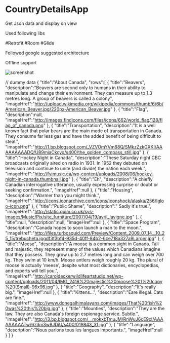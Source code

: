 # CountryDetailsApp
Get Json data and display on view 

Used following libs

#Retrofit #Room #Glide 

Followed google suggested architecture

Offline support

![screenshot](https://user-images.githubusercontent.com/40615535/68910410-b22cbb00-0777-11ea-88d1-45cf26e3f3c2.jpeg)



// dummy data
{
"title":"About Canada",
"rows":[
	{
	"title":"Beavers",
	"description":"Beavers are second only to humans in their ability to manipulate and change their environment. They can measure up to 1.3 metres long. A group of beavers is called a colony",
	"imageHref":"http://upload.wikimedia.org/wikipedia/commons/thumb/6/6b/American_Beaver.jpg/220px-American_Beaver.jpg"
	},
	{
	"title":"Flag",
	"description":null,
	"imageHref":"http://images.findicons.com/files/icons/662/world_flag/128/flag_of_canada.png"
	},
	{
	"title":"Transportation",
	"description":"It is a well known fact that polar bears are the main mode of transportation in Canada. They consume far less gas and have the added benefit of being difficult to steal.",
	"imageHref":"http://1.bp.blogspot.com/_VZVOmYVm68Q/SMkzZzkGXKI/AAAAAAAAADQ/U89miaCkcyo/s400/the_golden_compass_still.jpg"
	},
	{
	"title":"Hockey Night in Canada",
	"description":"These Saturday night CBC broadcasts originally aired on radio in 1931. In 1952 they debuted on television and continue to unite (and divide) the nation each week.",
	"imageHref":"http://fyimusic.ca/wp-content/uploads/2008/06/hockey-night-in-canada.thumbnail.jpg"
	},
	{
	"title":"Eh",
	"description":"A chiefly Canadian interrogative utterance, usually expressing surprise or doubt or seeking confirmation.",
	"imageHref":null
	},
	{
	"title":"Housing",
	"description":"Warmer than you might think.",
	"imageHref":"http://icons.iconarchive.com/icons/iconshock/alaska/256/Igloo-icon.png"
	},
	{
	"title":"Public Shame",
	"description":" Sadly it's true.",
	"imageHref":"http://static.guim.co.uk/sys-images/Music/Pix/site_furniture/2007/04/19/avril_lavigne.jpg"
	},
	{
	"title":null,
	"description":null,
	"imageHref":null
	},
	{
	"title":"Space Program",
	"description":"Canada hopes to soon launch a man to the moon.",
	"imageHref":"http://files.turbosquid.com/Preview/Content_2009_07_14__10_25_15/trebucheta.jpgdf3f3bf4-935d-40ff-84b2-6ce718a327a9Larger.jpg"
	},
	{
	"title":"Meese",
	"description":"A moose is a common sight in Canada. Tall and majestic, they represent many of the values which Canadians imagine that they possess. They grow up to 2.7 metres long and can weigh over 700 kg. They swim at 10 km/h. Moose antlers weigh roughly 20 kg. The plural of moose is actually 'meese', despite what most dictionaries, encyclopedias, and experts will tell you.",
	"imageHref":"http://caroldeckerwildlifeartstudio.net/wp-content/uploads/2011/04/IMG_2418%20majestic%20moose%201%20copy%20(Small)-96x96.jpg"
	},
	{
	"title":"Geography",
	"description":"It's really big.",
	"imageHref":null
	},
	{
	"title":"Kittens...",
	"description":"Éare illegal. Cats are fine.",
	"imageHref":"http://www.donegalhimalayans.com/images/That%20fish%20was%20this%20big.jpg"
	},
	{
	"title":"Mounties",
	"description":"They are the law. They are also Canada's foreign espionage service. Subtle.",
	"imageHref":"http://3.bp.blogspot.com/__mokxbTmuJM/RnWuJ6cE9cI/AAAAAAAAATw/6z3m3w9JDiU/s400/019843_31.jpg"
	},
	{
	"title":"Language",
	"description":"Nous parlons tous les langues importants.",
	"imageHref":null
	}
]
}
